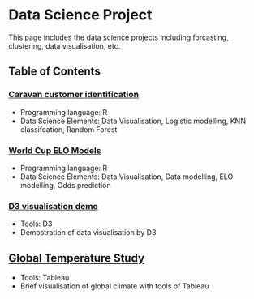 # Data Science Project
This page includes the data science projects including forcasting, clustering, data visualisation, etc. 


## Table of Contents
### [Caravan customer identification](https://github.com/tommy539/Data-Science-Project/blob/master/Caravan%20customer%20identification/Caravan%20customer%20identification.ipynb)

- Programming language: R
- Data Science Elements: Data Visualisation, Logistic modelling, KNN classifcation, Random Forest

### [World Cup ELO Models](https://github.com/tommy539/Data-Science-Project/blob/master/World%20Cup%202018%20prediction/ELO%20model%20for%20World%20Cup%202018%20odds%20prediction.ipynb)
- Programming language: R
- Data Science Elements: Data Visualisation, Data modelling, ELO modelling, Odds prediction

### [D3 visualisation demo](https://tommy539.github.io/D3-demo/)
- Tools: D3
- Demostration of data visualisation by D3

## [Global Temperature Study](https://github.com/tommy539/Data-Science-Project/tree/master/Global%20Temperature%20Study)
- Tools: Tableau
- Brief visualisation of global climate with tools of Tableau

